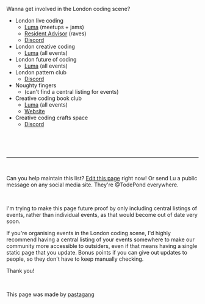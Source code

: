 Wanna get involved in the London coding scene?

- London live coding
  - [Luma](https://lu.ma/londonlivecoding) (meetups + jams)
  - [Resident Advisor](https://ra.co/promoters/143671) (raves)
  - [Discord](https://discord.gg/eVHd5e3fhJ)
- London creative coding
  - [Luma](https://lu.ma/london-creative-coding) (all events)
- London future of coding
  - [Luma](https://lu.ma/foclondon) (all events)
- London pattern club
  - [Discord](https://discord.gg/YqDS4Kza3R)
- Noughty fingers
  - (can't find a central listing for events)
- Creative coding book club
  - [Luma](https://lu.ma/calendar/cal-l8dqsc8YHhI2Fbi) (all events)
  - [Website](https://creativecodingbook.club/)
- Creative coding crafts space
  - [Discord](https://discord.gg/kxWFc5w2M3)

<br>

<br>

<br>

<hr>

<br>

Can you help maintain this list? [Edit this page](https://github.com/pastagang/pastagang/edit/main/london/readme.md) right now! Or send Lu a public message on any social media site. They're @TodePond everywhere.

<br>

I'm trying to make this page future proof by only including central listings of events, rather than individual events, as that would become out of date very soon.

If you're organising events in the London coding scene, I'd highly recommend having a central listing of your events somewhere to make our community more accessible to outsiders, even if that means having a single static page that you update. Bonus points if you can give out updates to people, so they don't have to keep manually checking. 

Thank you! 

<br>

This page was made by [pastagang](/)
